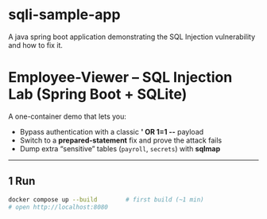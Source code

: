 # sqli-sample-app
A java spring boot application demonstrating the SQL Injection vulnerability and how to fix it.

# Employee-Viewer – SQL Injection Lab (Spring Boot + SQLite)

A one-container demo that lets you:

* Bypass authentication with a classic **' OR 1=1 --** payload
* Switch to a **prepared-statement** fix and prove the attack fails
* Dump extra “sensitive” tables (`payroll`, `secrets`) with **sqlmap**

---

## 1 Run

```bash
docker compose up --build        # first build (~1 min)
# open http://localhost:8080